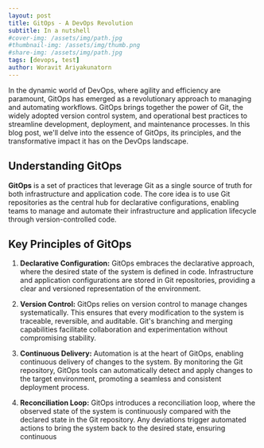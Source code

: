 ```yaml
---
layout: post
title: GitOps - A DevOps Revolution
subtitle: In a nutshell
#cover-img: /assets/img/path.jpg
#thumbnail-img: /assets/img/thumb.png
#share-img: /assets/img/path.jpg
tags: [devops, test]
author: Woravit Ariyakunatorn
---
```


In the dynamic world of DevOps, where agility and efficiency are paramount, GitOps has emerged as a revolutionary approach to managing and automating workflows. GitOps brings together the power of Git, the widely adopted version control system, and operational best practices to streamline development, deployment, and maintenance processes. In this blog post, we'll delve into the essence of GitOps, its principles, and the transformative impact it has on the DevOps landscape.

## Understanding GitOps

**GitOps** is a set of practices that leverage Git as a single source of truth for both infrastructure and application code. The core idea is to use Git repositories as the central hub for declarative configurations, enabling teams to manage and automate their infrastructure and application lifecycle through version-controlled code.

## Key Principles of GitOps

1. **Declarative Configuration:**
   GitOps embraces the declarative approach, where the desired state of the system is defined in code. Infrastructure and application configurations are stored in Git repositories, providing a clear and versioned representation of the environment.

2. **Version Control:**
   GitOps relies on version control to manage changes systematically. This ensures that every modification to the system is traceable, reversible, and auditable. Git's branching and merging capabilities facilitate collaboration and experimentation without compromising stability.

3. **Continuous Delivery:**
   Automation is at the heart of GitOps, enabling continuous delivery of changes to the system. By monitoring the Git repository, GitOps tools can automatically detect and apply changes to the target environment, promoting a seamless and consistent deployment process.

4. **Reconciliation Loop:**
   GitOps introduces a reconciliation loop, where the observed state of the system is continuously compared with the declared state in the Git repository. Any deviations trigger automated actions to bring the system back to the desired state, ensuring continuous
